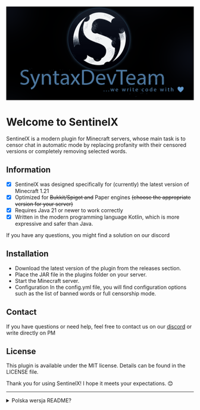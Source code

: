 ![syntaxdevteam_logo.png](assets/syntaxdevteam_logo.png)
# Welcome to SentinelX
SentinelX is a modern plugin for Minecraft servers, whose main task is to censor chat in automatic mode by replacing profanity with their censored versions or completely removing selected words.

## Information
* [x] SentinelX was designed specifically for (currently) the latest version of Minecraft 1.21
* [x] Optimized for ~~Bukkit/Spigot and~~ Paper engines ~~(choose the appropriate version for your server)~~
* [x] Requires Java 21 or newer to work correctly
* [x] Written in the modern programming language Kotlin, which is more expressive and safer than Java.

If you have any questions, you might find a solution on our discord

## Installation
* Download the latest version of the plugin from the releases section.
* Place the JAR file in the plugins folder on your server.
* Start the Minecraft server.
* Configuration In the config.yml file, you will find configuration options such as the list of banned words or full censorship mode.
 
## Contact
If you have questions or need help, feel free to contact us on our [discord](https://discord.gg/KNstae3UEV) or write directly on PM

## License
This plugin is available under the MIT license. Details can be found in the LICENSE file.

Thank you for using SentinelX! I hope it meets your expectations. 😊


---
<details>
<summary>Polska wersja README?</summary>

# SentinelX

SentinelX to nowoczesny plugin dla serwerów Minecraft, którego głównym zadaniem jest cenzurowanie czatu w trybie
automatycznym przez zamianę wulgaryzmów w ich wersje ocenzurowane bądź też całkowicie usuwając wybrane słowa.

## Informacje
* [x] SentinelX został zaprojektowany specjalnie pod (obecnie) najnowszą wersję Minecraft 1.21
* [x] Zoptymalizowano pod silniki ~~Bukkit/Spigot i~~ Paper ~~(wybierz odpowiednią wersję dla swojego serwera)~~
* [x] Wymaga Javy 21 lub nowszej, aby działać poprawnie
* [x] Napisany w nowoczesnym języku programowania Kotlin, który jest bardziej ekspresyjny i bezpieczny niż Java.

Jeśli masz jakieś pytania, być może znajdziesz na nie rozwiązanie na naszym [discordzie](https://discord.gg/KNstae3UEV)

## Instalacja
  * Pobierz najnowszą wersję pluginu z sekcji wydań.
* Umieść plik JAR w folderze plugins na swoim serwerze.
* Uruchom serwer Minecraft.
* Konfiguracja
W pliku config.yml znajdziesz opcje konfiguracyjne, takie jak listę zakazanych słów czy tryb pełnej cenzury.

## Kontakt
  Jeśli masz pytania lub potrzebujesz pomocy, śmiało skontaktuj się z nami na naszym [discordzie](https://discord.gg/KNstae3UEV) lub napisz bezpośrednio na PM 

## Licencja
  Ten plugin jest dostępny na licencji MIT. Szczegóły znajdziesz w pliku LICENSE.

Dziękuję za korzystanie z SentinelX! Mam nadzieję, że spełni twoje oczekiwania. 😊
</details>
